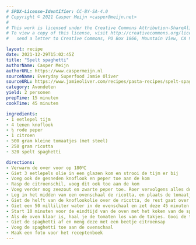 ```yaml
---
# SPDX-License-Identifier: CC-BY-SA-4.0
# Copyright © 2021 Casper Meijn <casper@meijn.net>
# 
# This work is licensed under the Creative Commons Attribution-ShareAlike 4.0 International License. 
# To view a copy of this license, visit http://creativecommons.org/licenses/by-sa/4.0/ or 
#   send a letter to Creative Commons, PO Box 1866, Mountain View, CA 94042, USA.

layout: recipe
date: 2021-12-29T15:02:45Z
title: "Spelt spaghetti"
authorName: Casper Meijn
authorURL: https://www.caspermeijn.nl
sourceName: Everyday Superfood Jamie Oliver
sourceURL: https://www.jamieoliver.com/recipes/pasta-recipes/spelt-spaghetti/
category: Avondeten
yield: 2 personen
prepTime: 15 minuten
cookTime: 45 minuten 

ingredients:
- 1 eetlepel tijm
- 4 tenen knoflook
- ½ rode peper
- 1 citroen
- 500 gram kleine tomaatjes (met steel)
- 250 gram ricotta
- 320 spelt spaghetti

directions:
- Verwarm de over voor op 180℃
- Giet 3 eetlepels olie in een glazen kom en strooi de tijm er bij
- Voeg ook de gesneden knoflook en peper toe aan de kom
- Rasp de citroenschil, voeg dit ook toe aan de kom
- Voeg verder nog zeezout en zwarte peper toe. Roer vervolgens alles door elkaar
- Leg in het midden van een ovenschaal de ricotta, en plaats de tomaatjes (met steel) eromheen
- Giet de helft van de knoflookolie over de ricotta, de rest gaat over de tomaten
- Giet een 50 milliliter water in de ovenschaal en zet deze 45 minuten in de oven
- Start 10 minuten voor de eindtijd van de oven met het koken van de spaghetti
- Als de oven klaar is, haal je de tomaten los van de takjes. Gooi de takjes weg
- Giet de spaghetti af en meng deze met een beetje citroensap
- Voeg de spaghetti toe aan de ovenschaal
- Maak een foto voor het receptenboek
---
```

